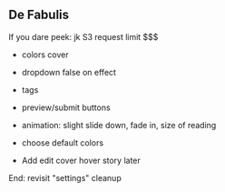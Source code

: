## De Fabulis

If you dare peek: jk S3 request limit $$$

- colors cover
- dropdown false on effect
- tags
- preview/submit buttons

- animation: slight slide down, fade in, size of reading
- choose default colors

- Add edit cover hover story later

End: revisit "settings" cleanup
